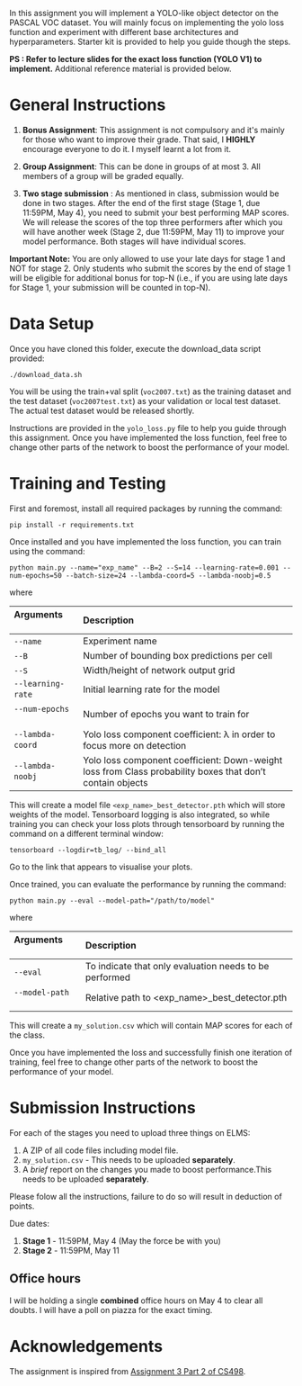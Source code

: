 In this assignment you will implement a YOLO-like object detector on the PASCAL VOC dataset. You will mainly focus on implementing the yolo loss function and experiment with different base architectures and hyperparameters. Starter kit is provided to help you guide though the steps. 

**PS : Refer to lecture slides for the exact loss function (YOLO V1) to implement.** Additional reference material is provided below.

# General Instructions
1. **Bonus Assignment**: This assignment is not compulsory and it's mainly for those who want to improve their grade. That said, I **HIGHLY** encourage everyone to do it. I myself learnt a lot from it. 

2. **Group Assignment**: This can be done in groups of at most 3. All members of a group will be graded equally.

3. **Two stage submission** : As mentioned in class, submission would be done in two stages. After the end of the first stage (Stage 1, due 11:59PM, May 4), you need to submit your best performing MAP scores. We will release the scores of the top three performers after which you will have another week (Stage 2, due 11:59PM, May 11) to improve your model performance. Both stages will have individual scores.

**Important Note:** You are only allowed to use your late days for stage 1 and NOT for stage 2. Only students who submit the scores by the end of stage 1 will be eligible for additional bonus for top-N (i.e., if you are using late days for Stage 1, your submission will be counted in top-N).

# Data Setup

Once you have cloned this folder, execute the download_data script provided:
```
./download_data.sh
```
You will be using the train+val split (`voc2007.txt`) as the training dataset and the test dataset (`voc2007test.txt`) as your validation or local test dataset. The actual test dataset would be released shortly.

Instructions are provided in the `yolo_loss.py` file to help you guide through this assignment. Once you have implemented the loss function, feel free to change other parts of the network to boost the performance of your model.





# Training and Testing 
First and foremost, install all required packages by running the command:

```
pip install -r requirements.txt
```
Once installed and you have implemented the loss function, you can train using the command:

```
python main.py --name="exp_name" --B=2 --S=14 --learning-rate=0.001 --num-epochs=50 --batch-size=24 --lambda-coord=5 --lambda-noobj=0.5

```

where


| Arguments        | Description |
| :-------------------------- |:----------|
| `--name`     | Experiment name |
| `--B`     | Number of bounding box predictions per cell |
| `--S`     | Width/height of network output grid |
| `--learning-rate`     | Initial learning rate for the model |
| `--num-epochs`     | Number of epochs you want to train for |
| `--lambda-coord`     | Yolo loss component coefficient: λ in order to focus more on detection |
| `--lambda-noobj`     | Yolo loss component coefficient: Down-weight loss from Class probability boxes that don’t contain objects |

This will create a model file `<exp_name>_best_detector.pth` which will store weights of the model. Tensorboard logging is also integrated, so while training you can check your loss plots through tensorboard by running the command on a different terminal window:

```
tensorboard --logdir=tb_log/ --bind_all
```
Go to the link that appears to visualise your plots. 

Once trained, you can evaluate the performance by running the command:
```
python main.py --eval --model-path="/path/to/model"
```
where 

| Arguments        | Description |
| :------------- |:----------|
| `--eval`     | To indicate that only evaluation needs to be performed |
| `--model-path`     | Relative path to \<exp_name>_best_detector.pth |

This will create a `my_solution.csv` which will contain MAP scores for each of the class. 

Once you have implemented the loss and successfully finish one iteration of training, feel free to change other parts of the network to boost the performance of your model.

# Submission Instructions

For each of the stages you need to upload three things on ELMS:
1. A ZIP of all code files including model file.
2. `my_solution.csv` - This needs to be uploaded **separately**.
3. A _brief_ report on the changes you made to boost performance.This needs to be uploaded **separately**.

Please folow all the instructions, failure to do so will result in deduction of points. 

Due dates:
1. **Stage 1** - 11:59PM, May 4 (May the force be with you)
2. **Stage 2** - 11:59PM, May 11

## Office hours

I will be holding a single **combined** office hours on May 4 to clear all doubts. I will have a poll on piazza for the exact timing.

# Acknowledgements

The assignment is inspired from [Assignment 3 Part 2 of CS498](http://slazebni.cs.illinois.edu/fall18/assignment3_part2.html).
